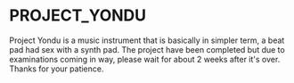 # PROJECT_YONDU
Project Yondu is a music instrument that is basically in simpler term, a beat pad had sex with a synth pad. The project have been completed but due to examinations coming in way, please wait for about 2 weeks after it's over. Thanks for your patience.
